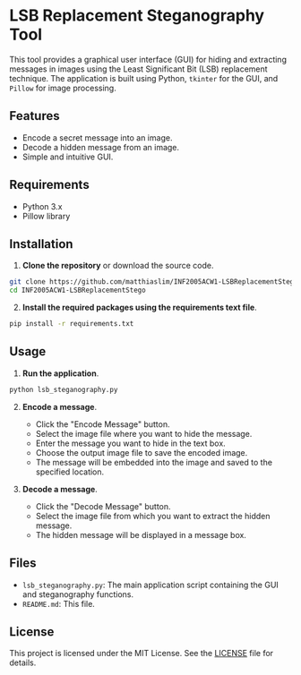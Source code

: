 # LSB Replacement Steganography Tool

This tool provides a graphical user interface (GUI) for hiding and extracting messages in images using the Least Significant Bit (LSB) replacement technique. The application is built using Python, `tkinter` for the GUI, and `Pillow` for image processing.

## Features

- Encode a secret message into an image.
- Decode a hidden message from an image.
- Simple and intuitive GUI.

## Requirements

- Python 3.x
- Pillow library

## Installation

1. **Clone the repository** or download the source code.

```sh
git clone https://github.com/matthiaslim/INF2005ACW1-LSBReplacementStego.git
cd INF2005ACW1-LSBReplacementStego
```

2. **Install the required packages using the requirements text file**.

```sh
pip install -r requirements.txt
```

## Usage

1. **Run the application**.

```sh
python lsb_steganography.py
```

2. **Encode a message**.

    - Click the "Encode Message" button.
    - Select the image file where you want to hide the message.
    - Enter the message you want to hide in the text box.
    - Choose the output image file to save the encoded image.
    - The message will be embedded into the image and saved to the specified location.

3. **Decode a message**.

    - Click the "Decode Message" button.
    - Select the image file from which you want to extract the hidden message.
    - The hidden message will be displayed in a message box.

## Files

- `lsb_steganography.py`: The main application script containing the GUI and steganography functions.
- `README.md`: This file.

## License

This project is licensed under the MIT License. See the [LICENSE](LICENSE) file for details.
